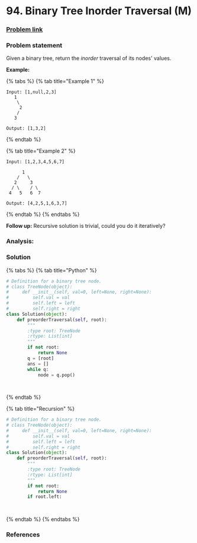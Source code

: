 # 94. Binary Tree Inorder Traversal \(M\)

### [Problem link](https://leetcode.com/problems/binary-tree-inorder-traversal/)

### Problem statement

Given a binary tree, return the _inorder_ traversal of its nodes' values.

**Example:**

{% tabs %}
{% tab title="Example 1" %}
```text
Input: [1,null,2,3]
   1
    \
     2
    /
   3

Output: [1,3,2]
```
{% endtab %}

{% tab title="Example 2" %}
```
Input: [1,2,3,4,5,6,7]

      1
    /   \
   2     3
  / \    / \
 4   5   6  7      
 
Output: [4,2,5,1,6,3,7]
```
{% endtab %}
{% endtabs %}

**Follow up:** Recursive solution is trivial, could you do it iteratively?

### Analysis:



### Solution

{% tabs %}
{% tab title="Python" %}
```python
# Definition for a binary tree node.
# class TreeNode(object):
#     def __init__(self, val=0, left=None, right=None):
#         self.val = val
#         self.left = left
#         self.right = right
class Solution(object):
    def preorderTraversal(self, root):
        """
        :type root: TreeNode
        :rtype: List[int]
        """
        if not root:
            return None
        q = [root]
        ans = []
        while q:
            node = q.pop()
            
        
```
{% endtab %}

{% tab title="Recursion" %}
```python
# Definition for a binary tree node.
# class TreeNode(object):
#     def __init__(self, val=0, left=None, right=None):
#         self.val = val
#         self.left = left
#         self.right = right
class Solution(object):
    def preorderTraversal(self, root):
        """
        :type root: TreeNode
        :rtype: List[int]
        """
        if not root:
            return None
        if root.left:
            
        
```
{% endtab %}
{% endtabs %}

### References

